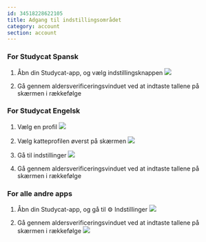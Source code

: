 ```yaml
---
id: 34518228622105
title: Adgang til indstillingsområdet
category: account 
section: account
---
```

### For Studycat Spansk

1. Åbn din Studycat-app, og vælg indstillingsknappen
![](https://help.studycat.com/hc/article_attachments/34518228606873)

2. Gå gennem aldersverificeringsvinduet ved at indtaste tallene på skærmen i rækkefølge

### For Studycat Engelsk

1. Vælg en profil
![](https://help.studycat.com/hc/article_attachments/34518228607769)

2. Vælg katteprofilen øverst på skærmen
![](https://help.studycat.com/hc/article_attachments/34518215417241)

3. Gå til indstillinger
![](https://help.studycat.com/hc/article_attachments/34518215418265)

4. Gå gennem aldersverificeringsvinduet ved at indtaste tallene på skærmen i rækkefølge

### For alle andre apps

1. Åbn din Studycat-app, og gå til ⚙️ Indstillinger
![](https://help.studycat.com/hc/article_attachments/34518228611353)

2. Gå gennem aldersverificeringsvinduet ved at indtaste tallene på skærmen i rækkefølge
![](https://help.studycat.com/hc/article_attachments/34518215421977)